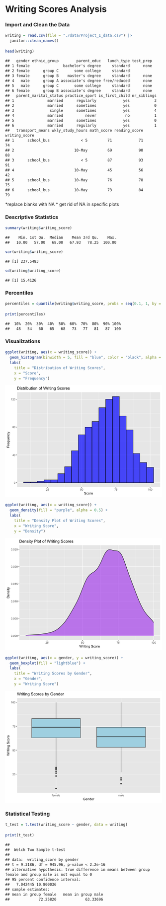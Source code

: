Writing Scores Analysis
================

### Import and Clean the Data

``` r
writing = read.csv(file = "./data/Project_1_data.csv") |> 
  janitor::clean_names() 

head(writing)
```

    ##   gender ethnic_group        parent_educ   lunch_type test_prep
    ## 1 female               bachelor's degree     standard      none
    ## 2 female      group C       some college     standard          
    ## 3 female      group B    master's degree     standard      none
    ## 4   male      group A associate's degree free/reduced      none
    ## 5   male      group C       some college     standard      none
    ## 6 female      group B associate's degree     standard      none
    ##   parent_marital_status practice_sport is_first_child nr_siblings
    ## 1               married      regularly            yes           3
    ## 2               married      sometimes            yes           0
    ## 3                single      sometimes            yes           4
    ## 4               married          never             no           1
    ## 5               married      sometimes            yes           0
    ## 6               married      regularly            yes           1
    ##   transport_means wkly_study_hours math_score reading_score writing_score
    ## 1      school_bus              < 5         71            71            74
    ## 2                           10-May         69            90            88
    ## 3      school_bus              < 5         87            93            91
    ## 4                           10-May         45            56            42
    ## 5      school_bus           10-May         76            78            75
    ## 6      school_bus           10-May         73            84            79

*replace blanks with NA * get rid of NA in specific plots

### Descriptive Statistics

``` r
summary(writing$writing_score)
```

    ##    Min. 1st Qu.  Median    Mean 3rd Qu.    Max. 
    ##   10.00   57.00   68.00   67.93   78.25  100.00

``` r
var(writing$writing_score)
```

    ## [1] 237.5483

``` r
sd(writing$writing_score)
```

    ## [1] 15.4126

### Percentiles

``` r
percentiles = quantile(writing$writing_score, probs = seq(0.1, 1, by = 0.1))

print(percentiles)
```

    ##  10%  20%  30%  40%  50%  60%  70%  80%  90% 100% 
    ##   48   54   60   65   68   73   77   81   87  100

### Visualizations

``` r
ggplot(writing, aes(x = writing_score)) +
  geom_histogram(binwidth = 5, fill = "blue", color = "black", alpha = 0.7) +
  labs(
    title = "Distribution of Writing Scores",
    x = "Score",
    y = "Frequency")
```

![](tp2879_files/figure-gfm/unnamed-chunk-4-1.png)<!-- -->

``` r
ggplot(writing, aes(x = writing_score)) +
  geom_density(fill = "purple", alpha = 0.5) +
  labs(
    title = "Density Plot of Writing Scores",
    x = "Writing Score",
    y = "Density")
```

![](tp2879_files/figure-gfm/unnamed-chunk-5-1.png)<!-- -->

``` r
ggplot(writing, aes(x = gender, y = writing_score)) +
  geom_boxplot(fill = "lightblue") +
  labs(
    title = "Writing Scores by Gender",
    x = "Gender",
    y = "Writing Score")
```

![](tp2879_files/figure-gfm/unnamed-chunk-6-1.png)<!-- -->

### Statistical Testing

``` r
t_test = t.test(writing_score ~ gender, data = writing)

print(t_test)
```

    ## 
    ##  Welch Two Sample t-test
    ## 
    ## data:  writing_score by gender
    ## t = 9.3186, df = 945.96, p-value < 2.2e-16
    ## alternative hypothesis: true difference in means between group female and group male is not equal to 0
    ## 95 percent confidence interval:
    ##   7.042445 10.800036
    ## sample estimates:
    ## mean in group female   mean in group male 
    ##             72.25820             63.33696
